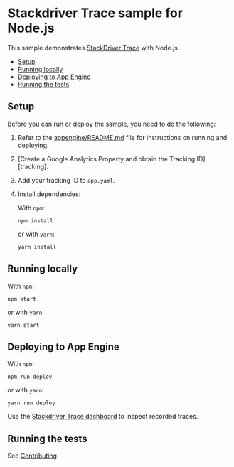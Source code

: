 # Stackdriver Trace sample for Node.js

This sample demonstrates [StackDriver Trace][trace] with Node.js.

* [Setup](#setup)
* [Running locally](#running-locally)
* [Deploying to App Engine](#deploying-to-app-engine)
* [Running the tests](#running-the-tests)

## Setup

Before you can run or deploy the sample, you need to do the following:

1.  Refer to the [appengine/README.md][readme] file for instructions on
    running and deploying.
1.  [Create a Google Analytics Property and obtain the Tracking ID][tracking].
1.  Add your tracking ID to `app.yaml`.
1.  Install dependencies:

    With `npm`:

        npm install

    or with `yarn`:

        yarn install

## Running locally

With `npm`:

    npm start

or with `yarn`:

    yarn start

## Deploying to App Engine

With `npm`:

    npm run deploy

or with `yarn`:

    yarn run deploy

Use the [Stackdriver Trace dashboard](https://console.cloud.google.com/traces/traces) to inspect recorded traces.

## Running the tests

See [Contributing][contributing].

[trace]: https://cloud.google.com/trace/
[readme]: ../README.md
[contributing]: https://github.com/GoogleCloudPlatform/nodejs-docs-samples/blob/master/CONTRIBUTING.md
